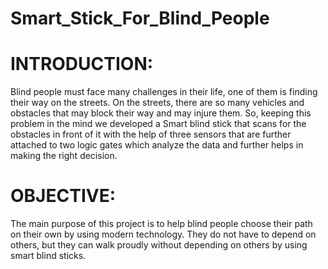 # Smart_Stick_For_Blind_People
# INTRODUCTION:  
Blind people must face many challenges in their life, one of them is finding their way on the streets. On the streets, there are so many vehicles and obstacles that may block their way and may injure them. So, keeping this problem in the mind we developed a Smart blind stick that scans for the obstacles in front of it with the help of three sensors that are further attached to two logic gates which analyze the data and further helps in making the right decision.
# OBJECTIVE: 
The main purpose of this project is to help blind people choose their path on their own by using modern technology. They do not have to depend on others, but they can walk proudly without depending on others by using smart blind sticks.
